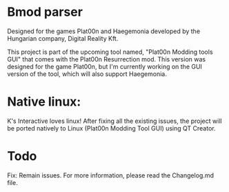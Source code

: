 Bmod parser
=
Designed for the games Plat00n and Haegemonia developed by the Hungarian company, Digital Reality Kft. 

This project is part of the upcoming tool named, "Plat00n Modding tools GUI" that comes with the Plat00n Resurrection mod. This version was designed for the game Plat00n, but I'm currently working on the GUI version of the tool, which will also support Haegemonia. 

Native linux:
=
K's Interactive loves linux!
After fixing all the existing issues, the project will be ported natively to Linux (Plat00n Modding Tool GUI) using QT Creator.

Todo
=
Fix: Remain issues.
For more information, please read the Changelog.md file.
